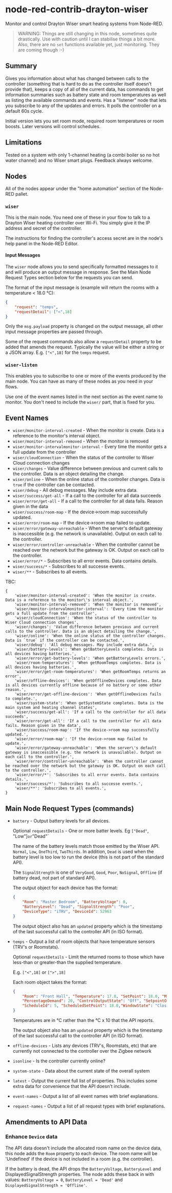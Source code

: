 # node-red-contrib-drayton-wiser
Monitor and control Drayton Wiser smart heating systems from Node-RED.

> WARNING: Things are still changing in this node, sometimes quite drastically. Use with caution until I can stabilise things a bit more.
> Also, there are no `set` functions available yet, just monitoring. They are coming though :-)

## Summary

Gives you information about what has changed between calls to the controller (something that is hard to do as the controller itself doesn't provide that), keeps a copy of all of the current data, has commands to get information summaries such as battery state and room temperatures as well as listing the available commands and events. Has a "listener" node that lets you subscribe to any of the updates and errors. It polls the controller on a default 60s cycle.

Initial version lets you set room mode, required room temperatures or room boosts. Later versions will control schedules.


## Limitations

Tested on a system with only 1-channel heating (a combi boiler so no hot water channel) and no Wiser smart plugs. Feedback always welcome.


## Nodes

All of the nodes appear under the "home automation" section of the Node-RED pallet.

### `wiser`

This is the main node. You need one of these in your flow to talk to a Drayton Wiser heating controller over Wi-Fi. 
You simply give it the IP address and secret of the controller.

The instructions for finding the controller's access secret are in the node's help panel in the Node-RED Editor.

#### Input Messages

The `wiser` node allows you to send specifically formatted messages to it and will produce an output message in response.
See the Main Node Request Types section below for the requests you can send.

The format of the input message is (example will return the rooms with a temperature < 18.0 °C):

```json
{
    "request": "temps",
    "requestDetail": ["<",18]
}
```

Only the `msg.payload` property is changed on the output message, all other input message properties are passed through. 

Some of the request commands also allow a `requestDetail` property to be added that amends the request. Typically the value will be either a string or a JSON array. 
E.g. `["<",18]` for the `temps` request.

### `wiser-listen`

This enables you to subscribe to one or more of the events produced by the main node.
You can have as many of these nodes as you need in your flows.

Use one of the event names listed in the next section as the event name to monitor. You don't need to include the `wiser/` part, that is fixed for you.


## Event Names

* `wiser/monitor-interval-created` - When the monitor is create. Data is a reference to the monitor\'s interval object.
* `wiser/monitor-interval-removed` - When the monitor is removed
* `wiser/monitor-intervalmonitor-interval` - Every time the monitor gets a full update from the controller
* `wiser/cloudConnection` - When the status of the controller to Wiser Cloud connection changes
* `wiser/changes` - Value difference between previous and current calls to the controller. Data is an object detailing the change.
* `wiser/online` - When the online status of the controller changes. Data is `true` if the controller can be contacted. 
* `wiser/debug` - All debug messages. May include extra data.
* `wiser/success/get-all` - If a call to the controller for all data succeeds
* `wiser/error/get-all` - If a call to the controller for all data fails. Reason given in the data
* `wiser/success/room-map` - If the device->room map successfully updated.
* `wiser/error/room-map` - If the device->room map failed to update.
* `wiser/error/gateway-unreachable` - When the server\'s default gateway is inaccessible (e.g. the network is unavailable). Output on each call to the controller.
* `wiser/error/controller-unreachable` - When the controller cannot be reached over the network but the gateway is OK. Output on each call to the controller.
* `wiser/error/*` - Subscribes to all error events. Data contains details.
* `wiser/success/*` - Subscribes to all successe events.
* `wiser/**` - Subscribes to all events.

TBC:

```
{
    'wiser/monitor-interval-created': 'When the monitor is create. Data is a reference to the monitor\'s interval object.',
    'wiser/monitor-interval-removed': 'When the monitor is removed',
    'wiser/monitor-intervalmonitor-interval': 'Every time the monitor gets a full update from the controller',
    'wiser/cloudConnection': 'When the status of the controller to Wiser Cloud connection changes',
    'wiser/changes': 'Value difference between previous and current calls to the controller. Data is an object detailing the change.',
    'wiser/online': 'When the online status of the controller changes. Data is `true` if the controller can be contacted.', 
    'wiser/debug': 'All debug messages. May include extra data.',
    'wiser/battery-levels': 'When getBatteryLevels completes. Data is all devices having batteries.',
    'wiser/error/get-battery-levels': 'When getBatteryLevels errors.',
    'wiser/room-temperatures': 'When getRoomTemps completes. Data is all devices having batteries.',
    'wiser/error/get-room-temperatures': 'When getRoomTemps returns an error',
    'wiser/offline-devices': 'When getOfflineDevices completes. Data is all devices currently offline because of no battery or some other reason.',
    'wiser/error/get-offline-devices': 'When getOfflineDevices fails to complete.',
    'wiser/system-state': 'When getSystemState completes. Data is the main system and heating channel states',
    'wiser/success/get-all': 'If a call to the controller for all data succeeds',
    'wiser/error/get-all': 'If a call to the controller for all data fails. Reason given in the data',
    'wiser/success/room-map': 'If the device->room map successfully updated.',
    'wiser/error/room-map': 'If the device->room map failed to update.',
    'wiser/error/gateway-unreachable': 'When the server\'s default gateway is inaccessible (e.g. the network is unavailable). Output on each call to the controller.',
    'wiser/error/controller-unreachable': 'When the controller cannot be reached over the network but the gateway is OK. Output on each call to the controller.',
    'wiser/error/*': 'Subscribes to all error events. Data contains details.',
    'wiser/success/*': 'Subscribes to all successe events.',
    'wiser/**': 'Subscribes to all events.',
}
```

## Main Node Request Types (commands)

* `battery` - Output battery levels for all devices.

  Optional `requestDetails` - One or more batter levels. Eg `["Dead"`, "Low"]` or `"Dead"`

  The name of the battery levels match those emitted by the Wiser API. `Normal`, `Low`, `OneThird`, `TwoThirds`. 
  In addition, `Dead` is used when the battery level is too low to run the device (this is not part of the standard API).

  The `SignalStrength` is one of `VeryGood`, `Good`, `Poor`, `NoSignal`, `Offline` (if battery dead, not part of standard API).

  The output object for each device has the format:

  ```json
  {
      "Room": "Master Bedroom", "BatteryVoltage": 0,
      "BatteryLevel": "Dead", "SignalStrength": "Poor", 
      "DeviceType": "iTRV", "DeviceId": 52963
  }
  ```

  The output object also has an `updated` property which is the timestamp of the last successful call to the controller API (in ISO format).

* `temps` - Output a list of room objects that have temperature sensors (TRV's or Roomstats).

  Optional `requestDetails` - Limit the returned rooms to those which have less-than or greater-than the supplied temperature.

  E.g. `["<",18]` or `[">",18]`

  Each room object takes the format:

  ```json
  {
      "Room": "Front Hall", "Temperature": 17.8, "SetPoint": 18.0, "Mode": "Auto", 
      "PercentageDemand": 20, "ControlOutputState": "Off", "SetpointOrigin": "FromSchedule",
      "ScheduleId": 5, "ScheduledSetPoint": 18.0,"WindowState": "Closed"
  }
  ```

  Temperatures are in °C rather than the °C x 10 that the API reports.

  The output object also has an `updated` property which is the timestamp of the last successful call to the controller API (in ISO format).

* `offline-devices` - Lists any devices (TRV's, Roomstats, etc) that are currently not connected to the controller over the Zigbee network

* `isonline` - Is the controller currently online?

* `system-state` - Data about the current state of the overall system

* `latest` - Output the current full list of properties. This includes some extra data for convenience that the API doesn't include.

* `event-names` - Output a list of all event names with brief explanations.

* `request-names` - Output a list of all request types with brief explanations.

## Amendments to API Data

### Enhance `Device` data

The API data doesn't include the allocated room name on the device data, this node adds the `Room` property to each device. The room name will be 'Undefined' if the device is not included in a room (e.g. the controller).

If the battery is dead, the API drops the `BatteryVoltage`, `BatteryLevel` and DisplayedSignalStrength properties. The node adds these back in with values: `BatteryVoltage = 0`, `BatteryLevel = 'Dead'` and `DisplayedSignalStrength = 'Offline'`.
